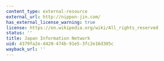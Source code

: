 ```yaml
---
content_type: external-resource
external_url: http://nippon-jin.com/
has_external_license_warning: true
license: https://en.wikipedia.org/wiki/All_rights_reserved
status: ''
title: Japan Information Network
uid: 4379fa2e-d420-474b-91e5-3fc2e16d305c
wayback_url: ''
---
```

